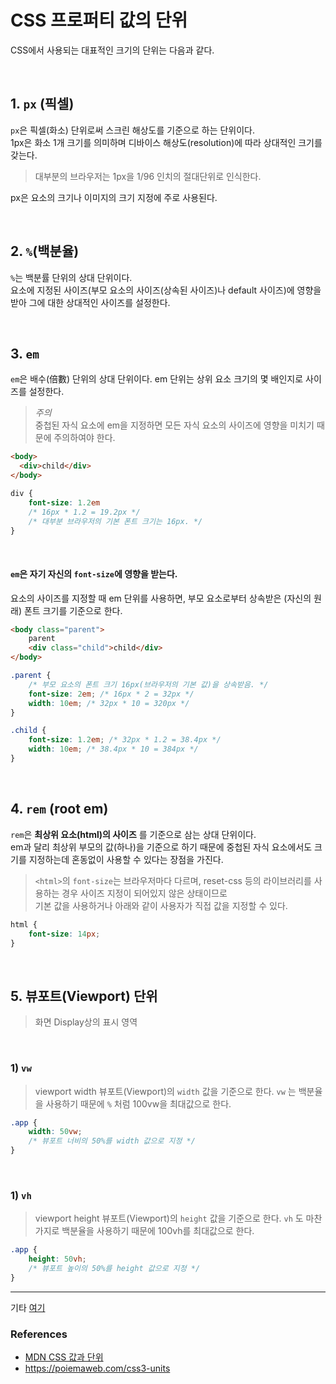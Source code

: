 # CSS 프로퍼티 값의 단위

CSS에서 사용되는 대표적인 크기의 단위는 다음과 같다.

<br>

## 1. `px` (픽셀)
`px`은 픽셀(화소) 단위로써 스크린 해상도를 기준으로 하는 단위이다.<br> 1px은 화소 1개 크기를 의미하며 디바이스 해상도(resolution)에 따라 상대적인 크기를 갖는다.

> 대부분의 브라우저는 1px을 1/96 인치의 절대단위로 인식한다.

px은 요소의 크기나 이미지의 크기 지정에 주로 사용된다.

<br>

## 2. `%`(백분율)

`%`는 백분률 단위의 상대 단위이다. <br>요소에 지정된 사이즈(부모 요소의 사이즈(상속된 사이즈)나 default 사이즈)에 영향을 받아 그에 대한 상대적인 사이즈를 설정한다. 

<br>

## 3. `em`

`em`은 배수(倍數) 단위의 상대 단위이다. em 단위는 상위 요소 크기의 몇 배인지로 사이즈를 설정한다.<br>

> _주의_<br>중첩된 자식 요소에 em을 지정하면 모든 자식 요소의 사이즈에 영향을 미치기 때문에 주의하여야 한다.

```html
<body>
  <div>child</div>
</body>
```
```css
div {
    font-size: 1.2em
    /* 16px * 1.2 = 19.2px */
    /* 대부분 브라우저의 기본 폰트 크기는 16px. */
}
```

<br>

#### `em`은 자기 자신의 `font-size`에 영향을 받는다.

요소의 사이즈를 지정할 때 em 단위를 사용하면, 부모 요소로부터 상속받은 (자신의 원래) 폰트 크기를 기준으로 한다.

```html
<body class="parent">
    parent
    <div class="child">child</div>
</body>
```
```css
.parent {
    /* 부모 요소의 폰트 크기 16px(브라우저의 기본 값)을 상속받음. */
    font-size: 2em; /* 16px * 2 = 32px */
    width: 10em; /* 32px * 10 = 320px */
}

.child {
    font-size: 1.2em; /* 32px * 1.2 = 38.4px */
    width: 10em; /* 38.4px * 10 = 384px */
}
```


<br>

## 4. `rem` (root em)

`rem`은 __최상위 요소(html)의 사이즈__ 를 기준으로 삼는 상대 단위이다. <br>em과 달리 최상위 부모의 값(하나)을 기준으로 하기 때문에 중첩된 자식 요소에서도 크기를 지정하는데 혼동없이 사용할 수 있다는 장점을 가진다.

> `<html>`의 `font-size`는 브라우저마다 다르며, reset-css 등의 라이브러리를 사용하는 경우 사이즈 지정이 되어있지 않은 상태이므로<br>기본 값을 사용하거나 아래와 같이 사용자가 직접 값을 지정할 수 있다.

```css
html {
    font-size: 14px;
}
```

<br>

## 5. 뷰포트(Viewport) 단위
> 화면 Display상의 표시 영역

<br>

### 1) `vw`
> viewport width
뷰포트(Viewport)의 `width` 값을 기준으로 한다. `vw` 는 백분율을 사용하기 때문에 `%` 처럼 100vw을 최대값으로 한다.
```css
.app {
    width: 50vw;
    /* 뷰포트 너비의 50%를 width 값으로 지정 */
}
```
<br>

### 1) `vh`
> viewport height
뷰포트(Viewport)의 `height` 값을 기준으로 한다. `vh` 도 마찬가지로 백분율을 사용하기 때문에 100vh를 최대값으로 한다.
```css
.app {
    height: 50vh;
    /* 뷰포트 높이의 50%를 height 값으로 지정 */
}
```


---
기타 
[여기](https://developer.mozilla.org/ko/docs/Learn/CSS/Building_blocks/Values_and_units)


### References
- [MDN CSS 값과 단위](https://developer.mozilla.org/ko/docs/Learn/CSS/Building_blocks/Values_and_units)
- https://poiemaweb.com/css3-units

